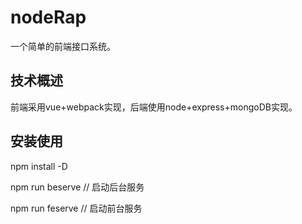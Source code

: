 # nodeRap
一个简单的前端接口系统。

## 技术概述
前端采用vue+webpack实现，后端使用node+express+mongoDB实现。

## 安装使用

npm install -D

npm run beserve // 启动后台服务

npm run feserve // 启动前台服务
